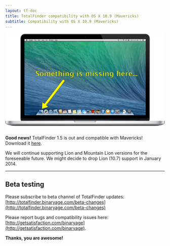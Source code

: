```yaml
---
layout: tf-doc
title: TotalFinder compatibility with OS X 10.9 (Mavericks)
subtitle: Compatibility with OS X 10.9 (Mavericks)
---
```


<img src="images/mavericks.png" width="600px">

**Good news!** TotalFinder 1.5 is out and compatible with Mavericks!  Download it [here](http://totalfinder.binaryage.com/changes).

We will continue supporting Lion and Mountain Lion versions for the foreseeable future. We might decide to drop Lion (10.7) support in January 2014.

---

## Beta testing

Please subscribe to beta channel of TotalFinder updates:<br>
[http://totalfinder.binaryage.com/beta-changes](http://totalfinder.binaryage.com/beta-changes)

Please report bugs and compatibility issues here: [http://getsatisfaction.com/binaryage](http://getsatisfaction.com/binaryage).

**Thanks, you are awesome!**
